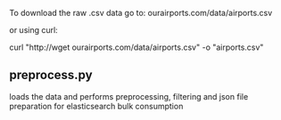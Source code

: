 To download the raw .csv data go to: ourairports.com/data/airports.csv

or using curl:

 curl "http://wget ourairports.com/data/airports.csv" -o "airports.csv"


## preprocess.py 
loads the data and performs preprocessing, filtering and json file preparation for elasticsearch bulk consumption